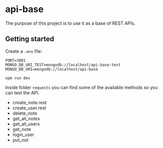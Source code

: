 # api-base
The purpose of this project is to use it as a base of REST APIs.

## Getting started
Create a `.env` file:
```
PORT=3001
MONGO_DB_URI_TEST=mongodb://localhost/api-base-test
MONGO_DB_URI=mongodb://localhost/api-base
```

```
npm run dev
```

Inside folder `requests` you can find some of the available methods so you can test the API.
* create_note.rest
* create_user.rest
* delete_note
* get_all_notes
* get_all_users
* get_note
* login_user
* put_not